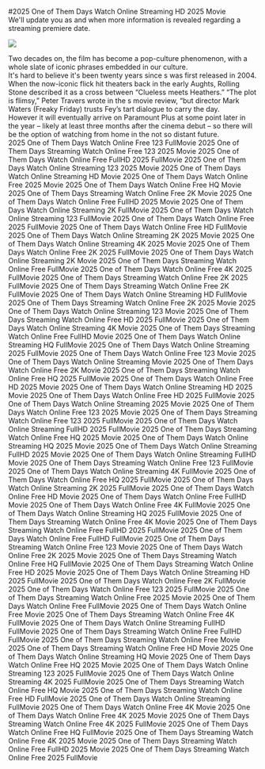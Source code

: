 #2025 One of Them Days Watch Online Streaming HD 2025 Movie  
We'll update you as and when more information is revealed regarding a streaming premiere date.  
  
[![](https://i.imgur.com/qSNzIqt.png)](https://movie.rssnews.media/dIJnhTTK.php)  
  
Two decades on, the film has become a pop-culture phenomenon, with a whole slate of iconic phrases embedded in our culture.  
It's hard to believe it's been twenty years since s was first released in 2004.  
When the now-iconic flick hit theaters back in the early Aughts, Rolling Stone described it as a cross between “Clueless meets Heathers.” “The plot is flimsy,” Peter Travers wrote in the s movie review, “but director Mark Waters (Freaky Friday) trusts Fey’s tart dialogue to carry the day.  
However it will eventually arrive on Paramount Plus at some point later in the year – likely at least three months after the cinema debut – so there will be the option of watching from home in the not so distant future.  
2025 One of Them Days Watch Online Free 123 FullMovie
2025 One of Them Days Streaming Watch Online Free 123 2025 Movie
2025 One of Them Days Watch Online Free FullHD 2025 FullMovie
2025 One of Them Days Watch Online Streaming 123 2025 Movie
2025 One of Them Days Watch Online Streaming HD Movie
2025 One of Them Days Watch Online Free 2025 Movie
2025 One of Them Days Watch Online Free HQ Movie
2025 One of Them Days Streaming Watch Online Free 2K Movie
2025 One of Them Days Watch Online Free FullHD 2025 Movie
2025 One of Them Days Watch Online Streaming 2K FullMovie
2025 One of Them Days Watch Online Streaming 123 FullMovie
2025 One of Them Days Watch Online Free 2025 FullMovie
2025 One of Them Days Watch Online Free HD FullMovie
2025 One of Them Days Watch Online Streaming 2K 2025 Movie
2025 One of Them Days Watch Online Streaming 4K 2025 Movie
2025 One of Them Days Watch Online Free 2K 2025 FullMovie
2025 One of Them Days Watch Online Streaming 2K Movie
2025 One of Them Days Streaming Watch Online Free FullMovie
2025 One of Them Days Watch Online Free 4K 2025 FullMovie
2025 One of Them Days Streaming Watch Online Free 2K 2025 FullMovie
2025 One of Them Days Streaming Watch Online Free 2K FullMovie
2025 One of Them Days Watch Online Streaming HD FullMovie
2025 One of Them Days Streaming Watch Online Free 2K 2025 Movie
2025 One of Them Days Watch Online Streaming 123 Movie
2025 One of Them Days Streaming Watch Online Free HD 2025 FullMovie
2025 One of Them Days Watch Online Streaming 4K Movie
2025 One of Them Days Streaming Watch Online Free FullHD Movie
2025 One of Them Days Watch Online Streaming HQ FullMovie
2025 One of Them Days Watch Online Streaming 2025 FullMovie
2025 One of Them Days Watch Online Free 123 Movie
2025 One of Them Days Watch Online Streaming Movie
2025 One of Them Days Watch Online Free 2K Movie
2025 One of Them Days Streaming Watch Online Free HQ 2025 FullMovie
2025 One of Them Days Watch Online Free HD 2025 Movie
2025 One of Them Days Watch Online Streaming HD 2025 Movie
2025 One of Them Days Watch Online Free HD 2025 FullMovie
2025 One of Them Days Watch Online Streaming 2025 Movie
2025 One of Them Days Watch Online Free 123 2025 Movie
2025 One of Them Days Streaming Watch Online Free 123 2025 FullMovie
2025 One of Them Days Watch Online Streaming FullHD 2025 FullMovie
2025 One of Them Days Streaming Watch Online Free HQ 2025 Movie
2025 One of Them Days Watch Online Streaming HQ 2025 Movie
2025 One of Them Days Watch Online Streaming FullHD 2025 Movie
2025 One of Them Days Watch Online Streaming FullHD Movie
2025 One of Them Days Streaming Watch Online Free 123 FullMovie
2025 One of Them Days Watch Online Streaming 4K FullMovie
2025 One of Them Days Watch Online Free HQ 2025 FullMovie
2025 One of Them Days Watch Online Streaming 2K 2025 FullMovie
2025 One of Them Days Watch Online Free HD Movie
2025 One of Them Days Watch Online Free FullHD Movie
2025 One of Them Days Watch Online Free 4K FullMovie
2025 One of Them Days Watch Online Streaming HQ 2025 FullMovie
2025 One of Them Days Streaming Watch Online Free 4K Movie
2025 One of Them Days Streaming Watch Online Free FullHD 2025 FullMovie
2025 One of Them Days Watch Online Free FullHD FullMovie
2025 One of Them Days Streaming Watch Online Free 123 Movie
2025 One of Them Days Watch Online Free 2K 2025 Movie
2025 One of Them Days Streaming Watch Online Free HQ FullMovie
2025 One of Them Days Streaming Watch Online Free HD 2025 Movie
2025 One of Them Days Watch Online Streaming HD 2025 FullMovie
2025 One of Them Days Watch Online Free 2K FullMovie
2025 One of Them Days Watch Online Free 123 2025 FullMovie
2025 One of Them Days Streaming Watch Online Free 2025 Movie
2025 One of Them Days Watch Online Free FullMovie
2025 One of Them Days Watch Online Free Movie
2025 One of Them Days Streaming Watch Online Free 4K FullMovie
2025 One of Them Days Watch Online Streaming FullHD FullMovie
2025 One of Them Days Streaming Watch Online Free FullHD FullMovie
2025 One of Them Days Streaming Watch Online Free Movie
2025 One of Them Days Streaming Watch Online Free HD Movie
2025 One of Them Days Watch Online Streaming HQ Movie
2025 One of Them Days Watch Online Free HQ 2025 Movie
2025 One of Them Days Watch Online Streaming 123 2025 FullMovie
2025 One of Them Days Watch Online Streaming 4K 2025 FullMovie
2025 One of Them Days Streaming Watch Online Free HQ Movie
2025 One of Them Days Streaming Watch Online Free HD FullMovie
2025 One of Them Days Watch Online Streaming FullMovie
2025 One of Them Days Watch Online Free 4K Movie
2025 One of Them Days Watch Online Free 4K 2025 Movie
2025 One of Them Days Streaming Watch Online Free 4K 2025 FullMovie
2025 One of Them Days Watch Online Free HQ FullMovie
2025 One of Them Days Streaming Watch Online Free 4K 2025 Movie
2025 One of Them Days Streaming Watch Online Free FullHD 2025 Movie
2025 One of Them Days Streaming Watch Online Free 2025 FullMovie